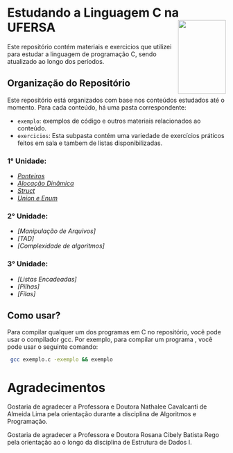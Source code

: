 # Estudando a Linguagem C na UFERSA <img align="right" width="110" height="170" src="https://assecom.ufersa.edu.br/wp-content/uploads/sites/24/2014/09/PNG-bras%C3%A3o-Ufersa.png">

Este repositório contém materiais e exercicios que utilizei para estudar a linguagem de programação C, sendo atualizado ao longo dos períodos.

## Organização do Repositório

Este repositório está organizados com base nos conteúdos estudados até o momento. Para cada conteúdo, há uma pasta correspondente:

- `exemplo`: exemplos de código e outros materiais relacionados ao conteúdo.
- `exercicios`: Esta subpasta contém uma variedade de exercícios práticos feitos em sala e tambem de listas disponibilizadas.

### 1° Unidade:

- _[Ponteiros][1]_
- _[Alocação Dinâmica][2]_
- _[Struct][3]_
- _[Union e Enum][4]_

### 2° Unidade:

- _[Manipulação de Arquivos]_
- _[TAD]_
- _[Complexidade de algoritmos]_
  
### 3° Unidade:

- _[Listas Encadeadas]_
- _[Pilhas]_
- _[Filas]_

[1]: https://github.com/andevvs/Estudando_C/tree/main/Estrutura_de_Dados_I/1º_Unidade/Ponteiros
[2]: https://github.com/andevvs/Estudando_C/tree/main/Estrutura_de_Dados_I/1º_Unidade/Alocacao_dinamica
[3]: https://github.com/andevvs/Estudando_C/tree/main/Estrutura_de_Dados_I/1º_Unidade/Struct
[4]: https://github.com/andevvs/Estudando_C/tree/main/Estrutura_de_Dados_I/1º_Unidade/Union_e_Enum

## Como usar?

Para compilar qualquer um dos programas em C no repositório, você pode usar o compilador gcc. Por exemplo, para compilar um programa , você pode usar o seguinte comando:

```bash
 gcc exemplo.c -exemplo && exemplo
```

# Agradecimentos

Gostaria de agradecer a Professora e Doutora Nathalee Cavalcanti de Almeida Lima pela orientação durante a disciplina de Algoritmos e Programação.

Gostaria de agradecer a Professora e Doutora Rosana Cibely Batista Rego pela orientação ao o longo da disciplina de Estrutura de Dados I.

